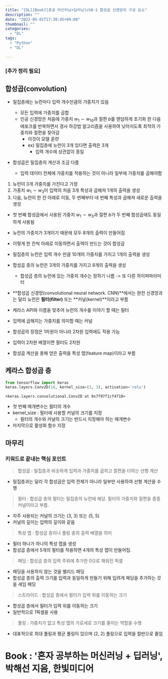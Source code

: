 ```yaml
---
title: "[DL][Book][혼공 머신러닝+딥러닝]ch8-1 합성곱 신경망의 구성 요소"
description: ""
date: "2022-05-01T17:30:45+09:00"
thumbnail: ""
categories:
  - "DL"
tags:
  - "Python"
  - "DL"

---
```

### [추가 정리 필요]
<!--more-->

## 합성곱(convolution)

- 밀집층에는 뉴런마다 입력 개수만큼의 가중치가 있음
  - 모든 입력에 가중치를 곱합
  - 인공 신경망은 처음에 가중치 $w_{1} \sim w_{10}$과 절편 $b$를 랜덤하게 초기화 한 다음 에포크를 반복하면서 경사 하강법 알고리즘을 사용하여 낮아지도록 최적의 가중치와 절편을 찾아감
    - 이것이 모델 훈련
    - ex) 밀집층에 뉴런이 3개 있다면 출력은 3개
      - 입력 개수에 상관없이 동일

- 합성곱은 밀집층의 계산과 조금 다름
  - 입력 데이터 전체에 가중치를 적용하는 것이 아니라 일부에 가중치를 곱해야함
  

1. 뉴런이 3개 가중치를 가진다고 가정
2. 가중치 $w_{1} \sim w_{3}$이 입력의 처음 3개 특성과 곱해져 1개의 출력을 생성
3. 다음, 뉴런이 한 칸 아래로 이동, 두 번째부터 네 번째 특성과 곱해져 새로운 츨력을 생성
  - 첫 번째 합성곱에서 사옹된 가중치 $w_{1} \sim w_{3}$과 절편 $b$가 두 번째 합성곱에도 동일하게 사용됨
  - 뉴런의 가중치가 3개이기 때문에 모두 8개의 출력이 만들어짐
- 이렇게 한 칸씩 아래로 이동하면서 출력이 만드는 것이 합성곱


- 밀집층의 뉴런은 입력 개수 만큼 10개의 가중치를 가지고 1개의 출력을 생성
- 합성곱 층의 뉴런은 3개의 가중치를 가지고 8개의 출력을 생성
  - 합성곱 층의 뉴런에 있는 가중치 개수는 정하기 나름 -> 또 다른 하이퍼파라미터

- **합성곱 신경망(convolutional neural network. CNN)**에서는 완전 신경망과는 달리 뉴런은 **필터(filter)** 또는 **커널(kernel)**이라고 부름

- 케라스 API와 이름을 맞추어 뉴런의 개수를 이야기 할 때는 필터
- 입력에 곱해지는 가중치를 의미할 때는 커널

- 합성곱의 장점은 1차원이 아니라 2차원 입력에도 적용 가능
- 입력이 2차원 배열이면 필터도 2차원

- 합성곱 계산을 총해 얻은 출력을 특성 맵(feature map)이라고 부름

## 케라스 합성곱 층


```python
from tensorflow import keras
keras.layers.Conv2D(10, kernel_size=(3, 3), activation='relu')
```




    <keras.layers.convolutional.Conv2D at 0x7f97f1cf4710>



- 첫 번째 매개변수는 필터의 개수
- kernel_size : 필터에 사용할 커널의 크기를 지정
  - 필터의 개수와 커널의 크기는 반드시 지정해야 하는 매개변수
- 마지막으로 활성화 함수 지정

## 마무리

### 키워드로 끝내는 핵심 포인트

> 합성곱 : 밀집층과 비슷하게 입력과 가중치를 곱하고 절편을 더하는 선형 계산
  - 밀집층과는 달리 각 합성곱은 입력 전체가 아니라 일부만 사용하여 선형 계산을 수행

> 필터 : 합성곱 층의 필터는 밀집층의 뉴런에 해당. 필터의 가중치와 절편을 종종 커널이라고 부름.
  - 자주 사용되는 커널의 크기는 (3, 3) 또는 (5, 5)
  - 커널의 깊이는 입력의 깊이와 같음

> 특성 맵 : 합성곱 층이나 풀링 층의 출력 배열을 의미
  - 필터 하나가 하나의 특성 맵을 생성
  - 합성곱 층에서 5개의 필터를 적용하면 4개의 특성 맵이 만들어짐.

> 패딩 : 합성곱 층의 입력 주위에 추가한 0으로 채워진 픽셀
  - 패딩을 사용하지 않는 것을 밸리드 패딩
  - 합성곱 층의 출력 크기를 입력과 동일하게 만들기 위해 입려게 패딩을 추가하는 것을 세임 패딩

> 스트라이드 : 합성곱 층에서 필터가 입력 위를 이동하는 크기
  - 합성곱 층에서 필터가 입력 위를 이동하는 크기
  - 일반적으로 1픽셀을 사용

> 풀링 : 가중치가 없고 특성 맵의 가로세로 크기를 줄이는 역할을 수행
  - 대표적으로 최대 풀링과 평균 풀링이 있으며 (2, 2) 풀링으로 입력을 절반으로 줄임

# Book : '혼자 공부하는 머신러닝 + 딥러닝', 박해선 지음, 한빛미디어
